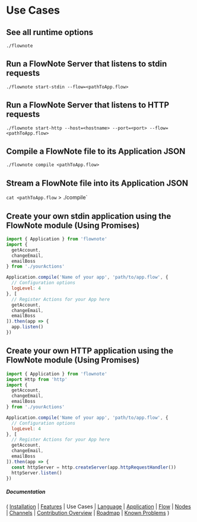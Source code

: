 # Use Cases

## See all runtime options

`./flownote`

## Run a FlowNote Server that listens to stdin requests

`./flownote start-stdin --flow=<pathToApp.flow>`

## Run a FlowNote Server that listens to HTTP requests

`./flownote start-http --host=<hostname> --port=<port> --flow=<pathToApp.flow>`

## Compile a FlowNote file to its Application JSON 

`./flownote compile <pathToApp.flow>`

## Stream a FlowNote file into its Application JSON

`cat <pathToApp.flow` > ./compile`

## Create your own stdin application using the FlowNote module (Using Promises)

```javascript
import { Application } from 'flownote'
import {
  getAccount,
  changeEmail,
  emailBoss
} from './yourActions'

Application.compile('Name of your app', 'path/to/app.flow', {
  // Configuration options
  logLevel: 4
}, [
  // Register Actions for your App here
  getAccount,
  changeEmail,
  emailBoss
]).then(app => {
  app.listen()
})
```

## Create your own HTTP application using the FlowNote module (Using Promises)

```javascript
import { Application } from 'flownote'
import Http from 'http'
import {
  getAccount,
  changeEmail,
  emailBoss
} from './yourActions'

Application.compile('Name of your app', 'path/to/app.flow', {
  // Configuration options
  logLevel: 4
}, [
  // Register Actions for your App here
  getAccount,
  changeEmail,
  emailBoss
]).then(app => {
  const httpServer = http.createServer(app.httpRequestHandler())
  httpServer.listen()
})
```

##### Documentation

( 
[Installation](01-installation.md) | 
[Features](07-features.md) | 
Use Cases | 
[Language](08-language.md) | 
[Application](02-application.md) | 
[Flow](03-flow.md) | 
[Nodes](04-nodes.md) | 
[Channels](05-channels.md) | 
[Contribution Overview](09-contribution.md) | 
[Roadmap](10-roadmap.md) | 
[Known Problems](11-known-problems.md)
)